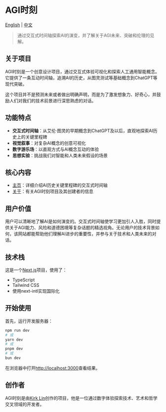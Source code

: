 # AGI时刻

[English](./README.md) | [中文](./README.zh.md)

> 通过交互式时间轴探索AI的演变，并了解关于AGI未来、突破和伦理的见解。

## 关于项目

AGI时刻是一个创意设计项目，通过交互式体验可视化和探索人工通用智能概念。它提供了一条互动时间轴，追溯AI的历史，从图灵测试等基础概念到ChatGPT等现代突破。

这个项目并不是预测未来或者做出明确声明，而是为了激发想象力、好奇心，并鼓励人们对我们的技术前景进行深思熟虑的对话。

## 功能特点

- **交互式时间轴**：从艾伦·图灵的早期概念到ChatGPT及以后，直观地探索AI历史上的关键里程碑
- **视觉叙事**：对复杂AI概念的创意可视化
- **数字游乐场**：以直观方式与AI概念互动的体验
- **思想实验**：挑战我们对智能和人类未来假设的场景

## 核心内容

- [主页](https://agimoment.com/)：详细介绍AI历史关键里程碑的交互式时间轴
- [关于](https://agimoment.com/about)：有关AGI时刻项目及其创建者的信息

## 用户价值

用户可以清晰地了解AI是如何演变的。交互式时间轴使学习更加引人入胜，同时提供关于AGI能力、风险和道德困境等复杂话题的精选视角。无论用户的技术背景如何，该网站都能帮助他们理解AI进步的重要性，并参与关于技术和人类未来的对话。

## 技术栈

这是一个[Next.js](https://nextjs.org/)项目，使用了：

- TypeScript
- Tailwind CSS
- 使用next-intl实现国际化

## 开始使用

首先，运行开发服务器：

```bash
npm run dev
# 或
yarn dev
# 或
pnpm dev
# 或
bun dev
```

在浏览器中打开[http://localhost:3000](http://localhost:3000)查看结果。

## 创作者

AGI时刻是由[Kirk Lin](https://github.com/kirklin)创作的项目，他是一位通过数字体验探索技术、艺术和哲学交叉领域的开发者。
